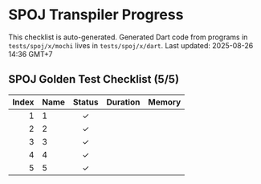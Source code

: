 # SPOJ Transpiler Progress

This checklist is auto-generated.
Generated Dart code from programs in `tests/spoj/x/mochi` lives in `tests/spoj/x/dart`.
Last updated: 2025-08-26 14:36 GMT+7

## SPOJ Golden Test Checklist (5/5)
| Index | Name | Status | Duration | Memory |
|------:|------|:-----:|---------:|-------:|
| 1 | 1 | ✓ |  |  |
| 2 | 2 | ✓ |  |  |
| 3 | 3 | ✓ |  |  |
| 4 | 4 | ✓ |  |  |
| 5 | 5 | ✓ |  |  |
